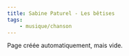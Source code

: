 ```yaml
---
title: Sabine Paturel - Les bêtises
tags:
    - musique/chanson
---
```


Page créée automatiquement, mais vide.

